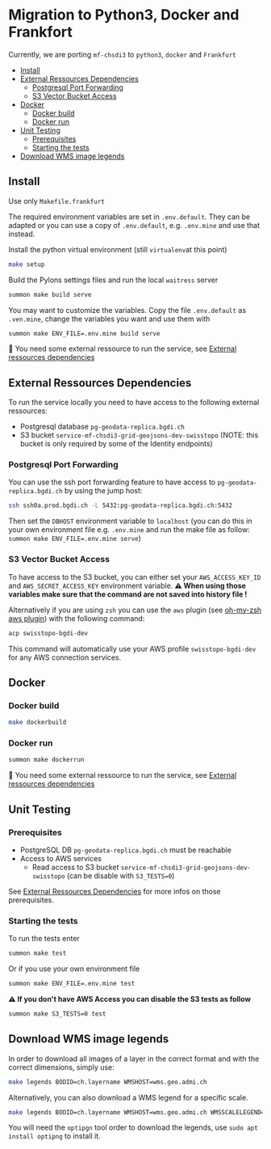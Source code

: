 # Migration to Python3, Docker and Frankfort

Currently, we are porting `mf-chsdi3` to `python3`, `docker` and `Frankfurt`

- [Install](#install)
- [External Ressources Dependencies](#external-ressources-dependencies)
  - [Postgresql Port Forwarding](#postgresql-port-forwarding)
  - [S3 Vector Bucket Access](#s3-vector-bucket-access)
- [Docker](#docker)
  - [Docker build](#docker-build)
  - [Docker run](#docker-run)
- [Unit Testing](#unit-testing)
  - [Prerequisites](#prerequisites)
  - [Starting the tests](#starting-the-tests)
- [Download WMS image legends](#download-wms-image-legends)

## Install

Use only `Makefile.frankfurt`

The required environment variables are set in `.env.default`. They can be
adapted or you can use a copy of `.env.default`, e.g. `.env.mine` and use that
instead.

Install the python virtual environment (still `virtualenv`at this point)

```bash
make setup
```

Build the Pylons settings files and run the local `waitress` server

```bash
summon make build serve
```

You may want to customize the variables. Copy the file `.env.default` as `.ven.mine`,
change the variables you want and use them with

```bash
summon make ENV_FILE=.env.mine build serve
```

:book: You need some external ressource to run the service, see [External ressources dependencies](#external-ressources-dependencies)

## External Ressources Dependencies

To run the service locally you need to have access to the following external ressources:

- Postgresql database `pg-geodata-replica.bgdi.ch`
- S3 bucket `service-mf-chsdi3-grid-geojsons-dev-swisstopo` (NOTE: this bucket is only required by some of the Identity endpoints)

### Postgresql Port Forwarding

You can use the ssh port forwarding feature to have access to `pg-geodata-replica.bgdi.ch` by using the jump host:

```bash
ssh ssh0a.prod.bgdi.ch -L 5432:pg-geodata-replica.bgdi.ch:5432
```

Then set the `DBHOST` environment variable to `localhost` (you can do this in your own environment file e.g. `.env.mine` and run the make file as follow: `summon make ENV_FILE=.env.mine serve`)

### S3 Vector Bucket Access

To have access to the S3 bucket, you can either set your `AWS_ACCESS_KEY_ID` and `AWS_SECRET_ACCESS_KEY` environment variable. **:warning: When using those variables make sure that the command are not saved into history file !**

Alternatively if you are using `zsh` you can use the `aws` plugin (see [oh-my-zsh aws plugin](https://github.com/ohmyzsh/ohmyzsh/tree/master/plugins/aws)) with the following command:

```bash
acp swisstopo-bgdi-dev
```

This command will automatically use your AWS profile `swisstopo-bgdi-dev` for any AWS connection services.

## Docker

### Docker build

```bash
make dockerbuild
```

### Docker run

```bash
summon make dockerrun
```

:book: You need some external ressource to run the service, see [External ressources dependencies](#external-ressources-dependencies)

## Unit Testing

### Prerequisites

- PostgreSQL DB `pg-geodata-replica.bgdi.ch` must be reachable
- Access to AWS services
  - Read access to S3 bucket `service-mf-chsdi3-grid-geojsons-dev-swisstopo` (can be disable with `S3_TESTS=0`)

See [External Ressources Dependencies](#external-ressources-dependencies) for more infos on those prerequisites.

### Starting the tests

To run the tests enter

```bash
summon make test
```

Or if you use your own environment file

```bash
summon make ENV_FILE=.env.mine test
```

**:warning: If you don't have AWS Access you can disable the S3 tests as follow**

```bash
summon make S3_TESTS=0 test
```

## Download WMS image legends

In order to download all images of a layer in the correct format and with the correct dimensions, simply use:

```bash
make legends BODID=ch.layername WMSHOST=wms.geo.admi.ch
```

Alternatively, you can also download a WMS legend for a specific scale.

```bash
make legends BODID=ch.layername WMSHOST=wms.geo.admi.ch WMSSCALELEGEND=1000
```

You will need the `optipgn` tool order to download the legends, use `sudo apt install optipng` to install it.
